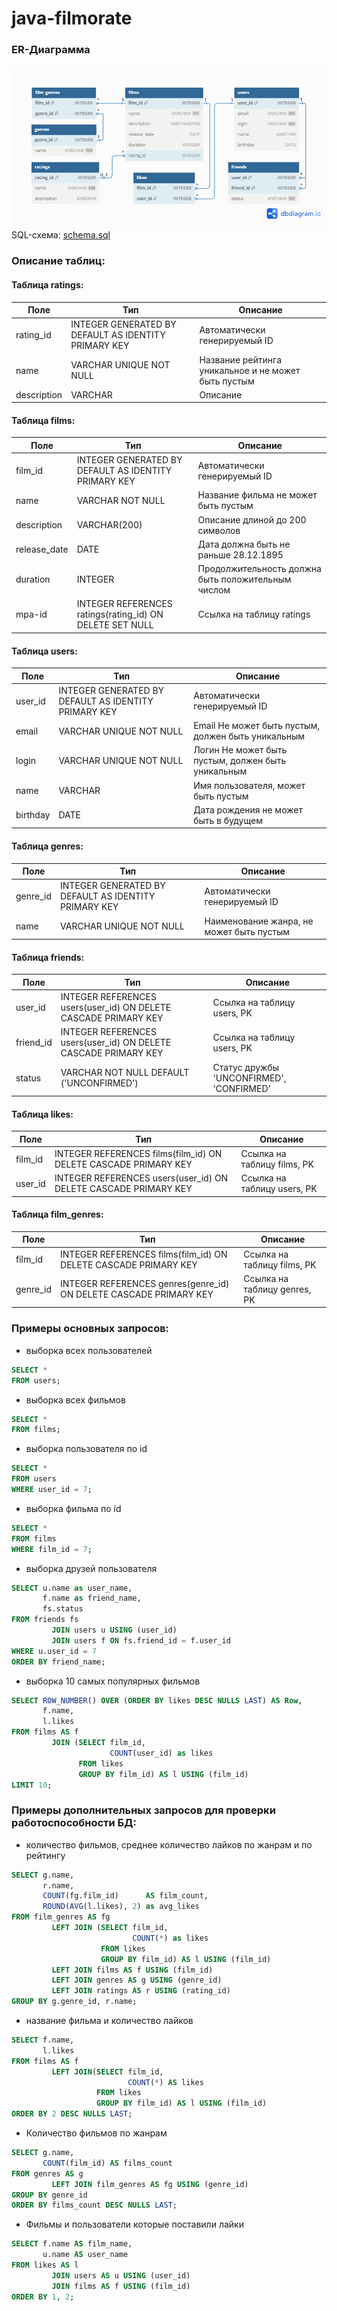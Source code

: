 # java-filmorate

### ER-Диаграмма

![schema.png](schema.png)
SQL-схема: [schema.sql](src%2Fmain%2Fresources%2Fschema.sql)

### Описание таблиц:

#### Таблица ratings:

| Поле        | Тип                                                  | Описание                                            |
|-------------|------------------------------------------------------|-----------------------------------------------------|
| rating_id   | INTEGER GENERATED BY DEFAULT AS IDENTITY PRIMARY KEY | Автоматически генерируемый ID                       |
| name        | VARCHAR UNIQUE NOT NULL                              | Название рейтинга уникальное и не может быть пустым |
| description | VARCHAR                                              | Описание                                            |

#### Таблица films:

| Поле         | Тип                                                      | Описание                                           |
|--------------|----------------------------------------------------------|----------------------------------------------------|
| film_id      | INTEGER GENERATED BY DEFAULT AS IDENTITY PRIMARY KEY     | Автоматически генерируемый ID                      |
| name         | VARCHAR NOT NULL                                         | Название фильма не может быть пустым               |
| description  | VARCHAR(200)                                             | Описание длиной до 200 символов                    |
| release_date | DATE                                                     | Дата должна быть не раньше 28.12.1895              |
| duration     | INTEGER                                                  | Продолжительность должна быть положительным числом |
| mpa-id    | INTEGER REFERENCES ratings(rating_id) ON DELETE SET NULL | Ссылка на таблицу ratings                          |

#### Таблица users:

| Поле     | Тип                                                  | Описание                                           |
|----------|------------------------------------------------------|----------------------------------------------------|
| user_id  | INTEGER GENERATED BY DEFAULT AS IDENTITY PRIMARY KEY | Автоматически генерируемый ID                      |
| email    | VARCHAR UNIQUE NOT NULL                              | Email Не может быть пустым, должен быть уникальным |
| login    | VARCHAR UNIQUE NOT NULL                              | Логин Не может быть пустым, должен быть уникальным |
| name     | VARCHAR                                              | Имя пользователя, может быть пустым                |
| birthday | DATE                                                 | Дата рождения не может быть в будущем              |

#### Таблица genres:

| Поле     | Тип                                                  | Описание                                 |
|----------|------------------------------------------------------|------------------------------------------|
| genre_id | INTEGER GENERATED BY DEFAULT AS IDENTITY PRIMARY KEY | Автоматически генерируемый ID            |
| name     | VARCHAR UNIQUE NOT NULL                              | Наименование жанра, не может быть пустым |

#### Таблица friends:

| Поле      | Тип                                                             | Описание                                 |
|-----------|-----------------------------------------------------------------|------------------------------------------|
| user_id   | INTEGER REFERENCES users(user_id) ON DELETE CASCADE PRIMARY KEY | Ссылка на таблицу users, PK              |
| friend_id | INTEGER REFERENCES users(user_id) ON DELETE CASCADE PRIMARY KEY | Ссылка на таблицу users, PK              |
| status    | VARCHAR NOT NULL DEFAULT ('UNCONFIRMED')                        | Статус дружбы 'UNCONFIRMED', 'CONFIRMED' |

#### Таблица likes:

| Поле    | Тип                                                             | Описание                    |
|---------|-----------------------------------------------------------------|-----------------------------|
| film_id | INTEGER REFERENCES films(film_id) ON DELETE CASCADE PRIMARY KEY | Ссылка на таблицу films, PK |
| user_id | INTEGER REFERENCES users(user_id) ON DELETE CASCADE PRIMARY KEY | Ссылка на таблицу users, PK |

#### Таблица film_genres:

| Поле     | Тип                                                               | Описание                     |
|----------|-------------------------------------------------------------------|------------------------------|
| film_id  | INTEGER REFERENCES films(film_id) ON DELETE CASCADE PRIMARY KEY   | Ссылка на таблицу films, PK  |
| genre_id | INTEGER REFERENCES genres(genre_id) ON DELETE CASCADE PRIMARY KEY | Ссылка на таблицу genres, PK |

### Примеры основных запросов:

- выборка всех пользователей

```sql
SELECT *
FROM users;
```

- выборка всех фильмов

```sql
SELECT *
FROM films;
```

- выборка пользователя по id

```sql
SELECT *
FROM users
WHERE user_id = 7;
```

- выборка фильма по id

```sql
SELECT *
FROM films
WHERE film_id = 7;
```

- выборка друзей пользователя

```sql
SELECT u.name as user_name,
       f.name as friend_name,
       fs.status
FROM friends fs
         JOIN users u USING (user_id)
         JOIN users f ON fs.friend_id = f.user_id
WHERE u.user_id = 7
ORDER BY friend_name;
```

- выборка 10 самых популярных фильмов

```sql
SELECT ROW_NUMBER() OVER (ORDER BY likes DESC NULLS LAST) AS Row,
       f.name,
       l.likes
FROM films AS f
         JOIN (SELECT film_id,
                      COUNT(user_id) as likes
               FROM likes
               GROUP BY film_id) AS l USING (film_id)
LIMIT 10;
```

### Примеры дополнительных запросов для проверки работоспособности БД:

- количество фильмов, среднее количество лайков по жанрам и по рейтингу

```sql
SELECT g.name,
       r.name,
       COUNT(fg.film_id)      AS film_count,
       ROUND(AVG(l.likes), 2) as avg_likes
FROM film_genres AS fg
         LEFT JOIN (SELECT film_id,
                           COUNT(*) as likes
                    FROM likes
                    GROUP BY film_id) AS l USING (film_id)
         LEFT JOIN films AS f USING (film_id)
         LEFT JOIN genres AS g USING (genre_id)
         LEFT JOIN ratings AS r USING (rating_id)
GROUP BY g.genre_id, r.name;
```

- название фильма и количество лайков

```sql
SELECT f.name,
       l.likes
FROM films AS f
         LEFT JOIN(SELECT film_id,
                          COUNT(*) AS likes
                   FROM likes
                   GROUP BY film_id) AS l USING (film_id)
ORDER BY 2 DESC NULLS LAST;
```

- Количество фильмов по жанрам

```sql
SELECT g.name,
       COUNT(film_id) AS films_count
FROM genres AS g
         LEFT JOIN film_genres AS fg USING (genre_id)
GROUP BY genre_id
ORDER BY films_count DESC NULLS LAST;
```

- Фильмы и пользователи которые поставили лайки

```sql
SELECT f.name AS film_name,
       u.name AS user_name
FROM likes AS l
         JOIN users AS u USING (user_id)
         JOIN films AS f USING (film_id)
ORDER BY 1, 2;
```